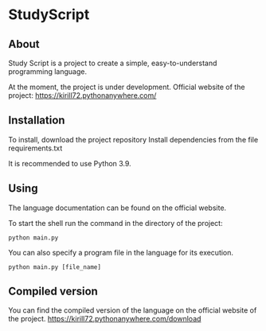 # StudyScript

## About 
Study Script is a project to create a simple, easy-to-understand programming language. 

At the moment, the project is under development.
Official website of the project: https://kirill72.pythonanywhere.com/

## Installation

To install, download the project repository
Install dependencies from the file requirements.txt

It is recommended to use Python 3.9.

## Using
The language documentation can be found on the official website.

To start the shell run the command in the directory of the project:

```python main.py ```

You can also specify a program file in the language for its execution.

```python main.py [file_name]```

## Compiled version

You can find the compiled version of the language on the official website of the project.
https://kirill72.pythonanywhere.com/download
